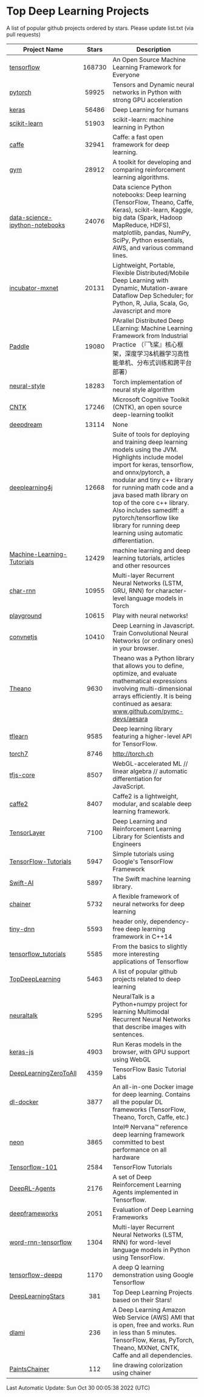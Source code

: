 # Top Deep Learning Projects
A list of popular github projects ordered by stars.
Please update list.txt (via pull requests)

|Project Name| Stars | Description |
| ---------- |:-----:| ----------- |
| [tensorflow](https://github.com/tensorflow/tensorflow) | 168730 | An Open Source Machine Learning Framework for Everyone |
| [pytorch](https://github.com/pytorch/pytorch) | 59925 | Tensors and Dynamic neural networks in Python with strong GPU acceleration |
| [keras](https://github.com/keras-team/keras) | 56486 | Deep Learning for humans |
| [scikit-learn](https://github.com/scikit-learn/scikit-learn) | 51903 | scikit-learn: machine learning in Python |
| [caffe](https://github.com/BVLC/caffe) | 32941 | Caffe: a fast open framework for deep learning. |
| [gym](https://github.com/openai/gym) | 28912 | A toolkit for developing and comparing reinforcement learning algorithms. |
| [data-science-ipython-notebooks](https://github.com/donnemartin/data-science-ipython-notebooks) | 24076 | Data science Python notebooks: Deep learning (TensorFlow, Theano, Caffe, Keras), scikit-learn, Kaggle, big data (Spark, Hadoop MapReduce, HDFS), matplotlib, pandas, NumPy, SciPy, Python essentials, AWS, and various command lines. |
| [incubator-mxnet](https://github.com/apache/incubator-mxnet) | 20131 | Lightweight, Portable, Flexible Distributed/Mobile Deep Learning with Dynamic, Mutation-aware Dataflow Dep Scheduler; for Python, R, Julia, Scala, Go, Javascript and more |
| [Paddle](https://github.com/PaddlePaddle/Paddle) | 19080 | PArallel Distributed Deep LEarning: Machine Learning Framework from Industrial Practice （『飞桨』核心框架，深度学习&机器学习高性能单机、分布式训练和跨平台部署） |
| [neural-style](https://github.com/jcjohnson/neural-style) | 18283 | Torch implementation of neural style algorithm |
| [CNTK](https://github.com/microsoft/CNTK) | 17246 | Microsoft Cognitive Toolkit (CNTK), an open source deep-learning toolkit |
| [deepdream](https://github.com/google/deepdream) | 13114 | None |
| [deeplearning4j](https://github.com/deeplearning4j/deeplearning4j) | 12668 | Suite of tools for deploying and training deep learning models using the JVM. Highlights include model import for keras, tensorflow, and onnx/pytorch, a modular and tiny c++ library for running math code and a java based math library on top of the core c++ library. Also includes samediff: a pytorch/tensorflow like library for running deep learning using automatic differentiation. |
| [Machine-Learning-Tutorials](https://github.com/ujjwalkarn/Machine-Learning-Tutorials) | 12429 | machine learning and deep learning tutorials, articles and other resources  |
| [char-rnn](https://github.com/karpathy/char-rnn) | 10955 | Multi-layer Recurrent Neural Networks (LSTM, GRU, RNN) for character-level language models in Torch |
| [playground](https://github.com/tensorflow/playground) | 10615 | Play with neural networks! |
| [convnetjs](https://github.com/karpathy/convnetjs) | 10410 | Deep Learning in Javascript. Train Convolutional Neural Networks (or ordinary ones) in your browser. |
| [Theano](https://github.com/Theano/Theano) | 9630 | Theano was a Python library that allows you to define, optimize, and evaluate mathematical expressions involving multi-dimensional arrays efficiently. It is being continued as aesara: www.github.com/pymc-devs/aesara |
| [tflearn](https://github.com/tflearn/tflearn) | 9585 | Deep learning library featuring a higher-level API for TensorFlow. |
| [torch7](https://github.com/torch/torch7) | 8746 | http://torch.ch |
| [tfjs-core](https://github.com/tensorflow/tfjs-core) | 8507 | WebGL-accelerated ML // linear algebra // automatic differentiation for JavaScript. |
| [caffe2](https://github.com/facebookarchive/caffe2) | 8407 | Caffe2 is a lightweight, modular, and scalable deep learning framework. |
| [TensorLayer](https://github.com/tensorlayer/TensorLayer) | 7100 | Deep Learning and Reinforcement Learning Library for Scientists and Engineers  |
| [TensorFlow-Tutorials](https://github.com/nlintz/TensorFlow-Tutorials) | 5947 | Simple tutorials using Google's TensorFlow Framework |
| [Swift-AI](https://github.com/Swift-AI/Swift-AI) | 5897 | The Swift machine learning library. |
| [chainer](https://github.com/chainer/chainer) | 5732 | A flexible framework of neural networks for deep learning |
| [tiny-dnn](https://github.com/tiny-dnn/tiny-dnn) | 5593 | header only, dependency-free deep learning framework in C++14 |
| [tensorflow_tutorials](https://github.com/pkmital/tensorflow_tutorials) | 5585 | From the basics to slightly more interesting applications of Tensorflow |
| [TopDeepLearning](https://github.com/aymericdamien/TopDeepLearning) | 5463 | A list of popular github projects related to deep learning |
| [neuraltalk](https://github.com/karpathy/neuraltalk) | 5295 | NeuralTalk is a Python+numpy project for learning Multimodal Recurrent Neural Networks that describe images with sentences. |
| [keras-js](https://github.com/transcranial/keras-js) | 4903 | Run Keras models in the browser, with GPU support using WebGL |
| [DeepLearningZeroToAll](https://github.com/hunkim/DeepLearningZeroToAll) | 4359 | TensorFlow Basic Tutorial Labs |
| [dl-docker](https://github.com/floydhub/dl-docker) | 3877 | An all-in-one Docker image for deep learning. Contains all the popular DL frameworks (TensorFlow, Theano, Torch, Caffe, etc.) |
| [neon](https://github.com/NervanaSystems/neon) | 3865 | Intel® Nervana™ reference deep learning framework committed to best performance on all hardware |
| [Tensorflow-101](https://github.com/sjchoi86/Tensorflow-101) | 2584 | TensorFlow Tutorials |
| [DeepRL-Agents](https://github.com/awjuliani/DeepRL-Agents) | 2176 | A set of Deep Reinforcement Learning Agents implemented in Tensorflow. |
| [deepframeworks](https://github.com/zer0n/deepframeworks) | 2051 | Evaluation of Deep Learning Frameworks |
| [word-rnn-tensorflow](https://github.com/hunkim/word-rnn-tensorflow) | 1304 | Multi-layer Recurrent Neural Networks (LSTM, RNN) for word-level language models in Python using TensorFlow. |
| [tensorflow-deepq](https://github.com/siemanko/tensorflow-deepq) | 1170 | A deep Q learning demonstration using Google Tensorflow |
| [DeepLearningStars](https://github.com/hunkim/DeepLearningStars) | 381 | Top Deep Learning Projects based on their Stars! |
| [dlami](https://github.com/ritchieng/dlami) | 236 | A Deep Learning Amazon Web Service (AWS) AMI that is open, free and works. Run in less than 5 minutes. TensorFlow, Keras, PyTorch, Theano, MXNet, CNTK, Caffe and all dependencies. |
| [PaintsChainer](https://github.com/taizan/PaintsChainer) | 112 | line drawing colorization using chainer |

Last Automatic Update: Sun Oct 30 00:05:38 2022 (UTC)
